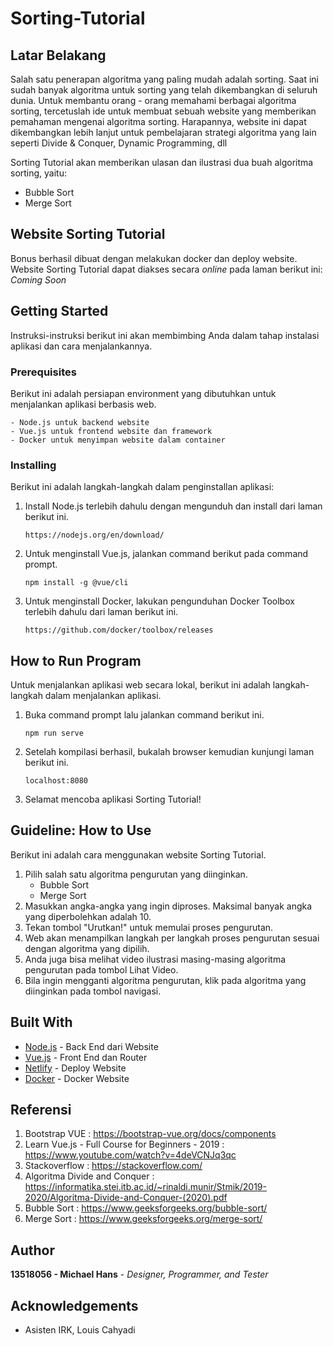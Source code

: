 # Sorting-Tutorial

## Latar Belakang
Salah satu penerapan algoritma yang paling mudah adalah sorting. Saat ini sudah banyak algoritma untuk sorting yang telah dikembangkan di seluruh dunia. Untuk membantu orang - orang memahami berbagai algoritma sorting, tercetuslah ide untuk membuat sebuah website yang memberikan pemahaman mengenai algoritma sorting. Harapannya, website ini dapat dikembangkan lebih lanjut untuk pembelajaran strategi algoritma yang lain seperti Divide & Conquer, Dynamic Programming, dll

Sorting Tutorial akan memberikan ulasan dan ilustrasi dua buah algoritma sorting, yaitu:
- Bubble Sort
- Merge Sort

## Website Sorting Tutorial
Bonus berhasil dibuat dengan melakukan docker dan deploy website. Website Sorting Tutorial dapat diakses secara *online* pada laman berikut ini:
*Coming Soon*

## Getting Started
Instruksi-instruksi berikut ini akan membimbing Anda dalam tahap instalasi aplikasi dan cara menjalankannya.

### Prerequisites
Berikut ini adalah persiapan environment yang dibutuhkan untuk menjalankan aplikasi berbasis web.
```
- Node.js untuk backend website
- Vue.js untuk frontend website dan framework
- Docker untuk menyimpan website dalam container
```

### Installing
Berikut ini adalah langkah-langkah dalam penginstallan aplikasi:
1. Install Node.js terlebih dahulu dengan mengunduh dan install dari laman berikut ini.
   ```
   https://nodejs.org/en/download/
   ```
2. Untuk menginstall Vue.js, jalankan command berikut pada command prompt.
   ```
   npm install -g @vue/cli
   ```
3. Untuk menginstall Docker, lakukan pengunduhan Docker Toolbox terlebih dahulu dari laman berikut ini.
   ```
   https://github.com/docker/toolbox/releases
   ```

## How to Run Program
Untuk menjalankan aplikasi web secara lokal, berikut ini adalah langkah-langkah dalam menjalankan aplikasi.
1. Buka command prompt lalu jalankan command berikut ini.
   ```
   npm run serve
   ```
2. Setelah kompilasi berhasil, bukalah browser kemudian kunjungi laman berikut ini.
   ```
   localhost:8080
   ```
3. Selamat mencoba aplikasi Sorting Tutorial!

## Guideline: How to Use
Berikut ini adalah cara menggunakan website Sorting Tutorial.
1. Pilih salah satu algoritma pengurutan yang diinginkan.<br>
   - Bubble Sort<br>
   - Merge Sort<br>
2. Masukkan angka-angka yang ingin diproses. Maksimal banyak angka yang diperbolehkan adalah 10.
3. Tekan tombol "Urutkan!" untuk memulai proses pengurutan.
4. Web akan menampilkan langkah per langkah proses pengurutan sesuai dengan algoritma yang dipilih.
5. Anda juga bisa melihat video ilustrasi masing-masing algoritma pengurutan pada tombol Lihat Video.
6. Bila ingin mengganti algoritma pengurutan, klik pada algoritma yang diinginkan pada tombol navigasi.

## Built With
* [Node.js](https://www.python.org/) - Back End dari Website
* [Vue.js](https://vuejs.org/) - Front End dan Router
* [Netlify](https://www.netlify.com/) - Deploy Website
* [Docker](https://github.com/docker/toolbox/releases) - Docker Website

## Referensi
1. Bootstrap VUE : https://bootstrap-vue.org/docs/components
2. Learn Vue.js - Full Course for Beginners - 2019 : https://www.youtube.com/watch?v=4deVCNJq3qc
3. Stackoverflow : https://stackoverflow.com/
4. Algoritma Divide and Conquer : https://informatika.stei.itb.ac.id/~rinaldi.munir/Stmik/2019-2020/Algoritma-Divide-and-Conquer-(2020).pdf
5. Bubble Sort : https://www.geeksforgeeks.org/bubble-sort/
6. Merge Sort : https://www.geeksforgeeks.org/merge-sort/

## Author
**13518056 - Michael Hans** - *Designer, Programmer, and Tester*

## Acknowledgements
* Asisten IRK, Louis Cahyadi
